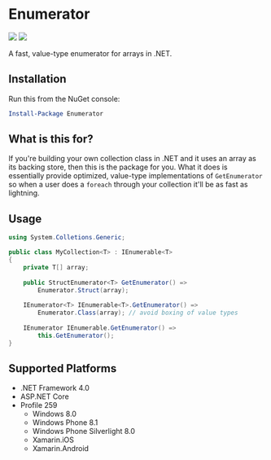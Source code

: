 # Enumerator

[![](https://travis-ci.org/jamesqo/Enumerator.svg?branch=master)](https://travis-ci.org/jamesqo/Enumerator) [![](https://ci.appveyor.com/api/projects/status/github/jamesqo/Enumerator?branch=master&svg=true)](https://ci.appveyor.com/project/jamesqo/Enumerator)

A fast, value-type enumerator for arrays in .NET.

## Installation

Run this from the NuGet console:

```powershell
Install-Package Enumerator
```

## What is this for?

If you're building your own collection class in .NET and it uses an array as its backing store, then this is the package for you. What it does is essentially provide optimized, value-type implementations of `GetEnumerator` so when a user does a `foreach` through your collection it'll be as fast as lightning.

## Usage

```csharp
using System.Colletions.Generic;

public class MyCollection<T> : IEnumerable<T>
{
    private T[] array;
    
    public StructEnumerator<T> GetEnumerator() =>
        Enumerator.Struct(array);
    
    IEnumerator<T> IEnumerable<T>.GetEnumerator() =>
        Enumerator.Class(array); // avoid boxing of value types
    
    IEnumerator IEnumerable.GetEnumerator() =>
        this.GetEnumerator();
}
```

## Supported Platforms

- .NET Framework 4.0
- ASP.NET Core
- Profile 259
  - Windows 8.0
  - Windows Phone 8.1
  - Windows Phone Silverlight 8.0
  - Xamarin.iOS
  - Xamarin.Android
